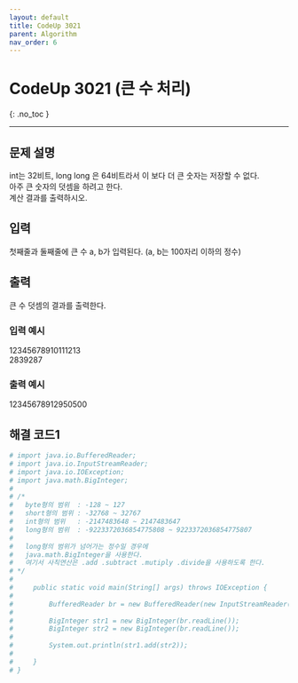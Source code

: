```yaml
---
layout: default
title: CodeUp 3021
parent: Algorithm
nav_order: 6
---
```


# CodeUp 3021 (큰 수 처리)
{: .no_toc }

---

## 문제 설명

int는 32비트, long long 은 64비트라서 이 보다 더 큰 숫자는 저장할 수 없다.  
아주 큰 숫자의 덧셈을 하려고 한다.  
계산 결과를 출력하시오.  

## 입력

첫째줄과 둘째줄에 큰 수 a, b가 입력된다. (a, b는 100자리 이하의 정수)  

## 출력

큰 수 덧셈의 결과를 출력한다.  

### 입력 예시

12345678910111213  
2839287  

### 출력 예시

12345678912950500  

## 해결 코드1
```yaml
# import java.io.BufferedReader;
# import java.io.InputStreamReader;
# import java.io.IOException;
# import java.math.BigInteger;
# 
# /* 
#   byte형의 범위  : -128 ~ 127
#   short형의 범위 : -32768 ~ 32767
#   int형의 범위   : -2147483648 ~ 2147483647
#   long형의 범위  : -9223372036854775808 ~ 9223372036854775807
# 
#   long형의 범위가 넘어가는 정수일 경우에
#   java.math.BigInteger을 사용한다.
#   여기서 사칙연산은 .add .subtract .mutiply .divide을 사용하도록 한다.
# */
# 
#     public static void main(String[] args) throws IOException {
# 
#         BufferedReader br = new BufferedReader(new InputStreamReader(System.in));
# 
#         BigInteger str1 = new BigInteger(br.readLine());
#         BigInteger str2 = new BigInteger(br.readLine());
# 
#         System.out.println(str1.add(str2));
# 
#     }
# }
```